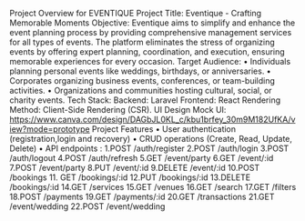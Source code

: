 Project Overview for EVENTIQUE
Project Title: 
Eventique - Crafting Memorable Moments
Objective: 
Eventique aims to simplify and enhance the event planning process by providing comprehensive management services for all types of events. The platform eliminates the stress of organizing events by offering expert planning, coordination, and execution, ensuring memorable experiences for every occasion. 
Target Audience: 
•	Individuals planning personal events like weddings, birthdays, or anniversaries. 
•	Corporates organizing business events, conferences, or team-building activities. 
•	Organizations and communities hosting cultural, social, or charity events.
Tech Stack: 
Backend: Laravel 
Frontend: React
Rendering Method: Client-Side Rendering (CSR).
UI Design
Mock UI: https://www.canva.com/design/DAGbJL0KL_c/kbu1brfey_30m9M182UfKA/view?mode=prototype
Project Features
•	User authentication (registration,login and recovery)
•	CRUD operations (Create, Read, Update, Delete) 
•	 API endpoints :
1.POST /auth/register
2.POST /auth/login
3.POST /auth/logout
4.POST /auth/refresh
5.GET /event/party
6.GET /event/:id 
7.POST /event/party
8.PUT /event/:id
9.DELETE /event/:id
10.POST /bookings
11. GET /bookings/:id
12.PUT /bookings/:id
13.DELETE /bookings/:id
14.GET /services
15.GET /venues
16.GET /search
17.GET /filters
18.POST /payments
19.GET /payments/:id
20.GET /transactions
21.GET /event/wedding
22.POST /event/wedding
